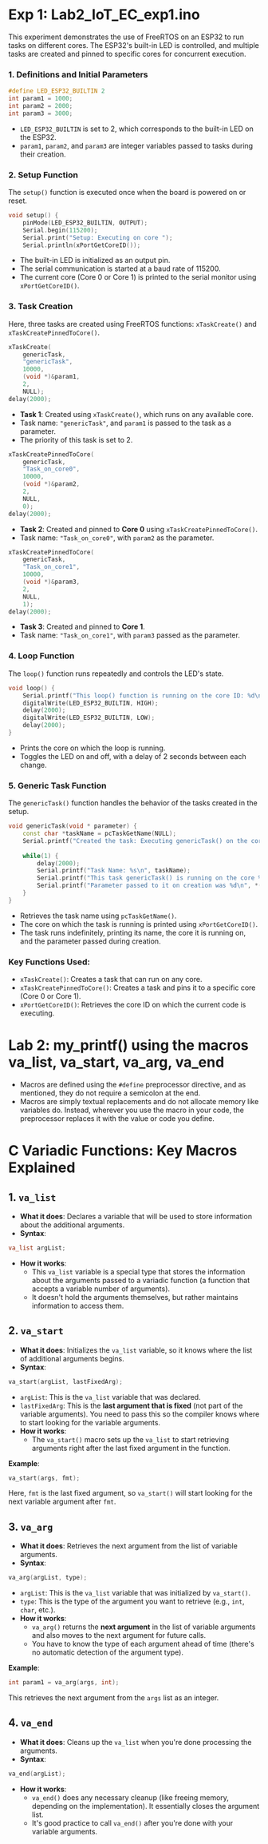 <!-- # ESP32 FreeRTOS Experiment -->
# Exp 1: Lab2_IoT_EC_exp1.ino

This experiment demonstrates the use of FreeRTOS on an ESP32 to run tasks on different cores. The ESP32's built-in LED is controlled, and multiple tasks are created and pinned to specific cores for concurrent execution.

### 1. Definitions and Initial Parameters
```cpp
#define LED_ESP32_BUILTIN 2
int param1 = 1000;
int param2 = 2000;
int param3 = 3000;
```

* `LED_ESP32_BUILTIN` is set to 2, which corresponds to the built-in LED on the ESP32.
* `param1`, `param2`, and `param3` are integer variables passed to tasks during their creation.

### 2. Setup Function

The `setup()` function is executed once when the board is powered on or reset.

```cpp
void setup() {
    pinMode(LED_ESP32_BUILTIN, OUTPUT);
    Serial.begin(115200);
    Serial.print("Setup: Executing on core ");
    Serial.println(xPortGetCoreID());
```

* The built-in LED is initialized as an output pin.
* The serial communication is started at a baud rate of 115200.
* The current core (Core 0 or Core 1) is printed to the serial monitor using `xPortGetCoreID()`.

### 3. Task Creation

Here, three tasks are created using FreeRTOS functions: `xTaskCreate()` and `xTaskCreatePinnedToCore()`.

```cpp
xTaskCreate(
    genericTask,
    "genericTask",
    10000,
    (void *)&param1,
    2,
    NULL);
delay(2000);
```

* **Task 1**: Created using `xTaskCreate()`, which runs on any available core.
* Task name: `"genericTask"`, and `param1` is passed to the task as a parameter.
* The priority of this task is set to 2.

```cpp
xTaskCreatePinnedToCore(
    genericTask,
    "Task_on_core0",
    10000,
    (void *)&param2,
    2,
    NULL,
    0);
delay(2000);
```

* **Task 2**: Created and pinned to **Core 0** using `xTaskCreatePinnedToCore()`.
* Task name: `"Task_on_core0"`, with `param2` as the parameter.

```cpp
xTaskCreatePinnedToCore(
    genericTask,
    "Task_on_core1",
    10000,
    (void *)&param3,
    2,
    NULL,
    1);
delay(2000);
```

* **Task 3**: Created and pinned to **Core 1**.
* Task name: `"Task_on_core1"`, with `param3` passed as the parameter.

### 4. Loop Function

The `loop()` function runs repeatedly and controls the LED's state.

```cpp
void loop() {
    Serial.printf("This loop() function is running on the core ID: %d\n", xPortGetCoreID());
    digitalWrite(LED_ESP32_BUILTIN, HIGH);
    delay(2000);
    digitalWrite(LED_ESP32_BUILTIN, LOW);
    delay(2000);
}
```

* Prints the core on which the loop is running.
* Toggles the LED on and off, with a delay of 2 seconds between each change.

### 5. Generic Task Function

The `genericTask()` function handles the behavior of the tasks created in the setup.

```cpp
void genericTask(void * parameter) {
    const char *taskName = pcTaskGetName(NULL);
    Serial.printf("Created the task: Executing genericTask() on the core %d\n", xPortGetCoreID());
    
    while(1) {
        delay(2000);
        Serial.printf("Task Name: %s\n", taskName);
        Serial.printf("This task genericTask() is running on the core %d\n", xPortGetCoreID());
        Serial.printf("Parameter passed to it on creation was %d\n", *(int*)parameter);
    }
}
```

* Retrieves the task name using `pcTaskGetName()`.
* The core on which the task is running is printed using `xPortGetCoreID()`.
* The task runs indefinitely, printing its name, the core it is running on, and the parameter passed during creation.

### Key Functions Used:

* `xTaskCreate()`: Creates a task that can run on any core.
* `xTaskCreatePinnedToCore()`: Creates a task and pins it to a specific core (Core 0 or Core 1).
* `xPortGetCoreID()`: Retrieves the core ID on which the current code is executing.

# Lab 2: my_printf() using the macros va_list, va_start, va_arg, va_end
* Macros are defined using the `#define` preprocessor directive, and as mentioned, they do not require a semicolon at the end.
*  Macros are simply textual replacements and do not allocate memory like variables do. Instead, wherever you use the macro in your code, the preprocessor replaces it with the value or code you define.

# C Variadic Functions: Key Macros Explained

## 1. `va_list`

* **What it does**: Declares a variable that will be used to store information about the additional arguments.
* **Syntax**:
```c
va_list argList;
```
* **How it works**:
   * This `va_list` variable is a special type that stores the information about the arguments passed to a variadic function (a function that accepts a variable number of arguments).
   * It doesn't hold the arguments themselves, but rather maintains information to access them.

## 2. `va_start`

* **What it does**: Initializes the `va_list` variable, so it knows where the list of additional arguments begins.
* **Syntax**:
```c
va_start(argList, lastFixedArg);
```
   * `argList`: This is the `va_list` variable that was declared.
   * `lastFixedArg`: This is the **last argument that is fixed** (not part of the variable arguments). You need to pass this so the compiler knows where to start looking for the variable arguments.
* **How it works**:
   * The `va_start()` macro sets up the `va_list` to start retrieving arguments right after the last fixed argument in the function.

**Example**:
```c
va_start(args, fmt);
```
Here, `fmt` is the last fixed argument, so `va_start()` will start looking for the next variable argument after `fmt`.

## 3. `va_arg`

* **What it does**: Retrieves the next argument from the list of variable arguments.
* **Syntax**:
```c
va_arg(argList, type);
```
   * `argList`: This is the `va_list` variable that was initialized by `va_start()`.
   * `type`: This is the type of the argument you want to retrieve (e.g., `int`, `char`, etc.).
* **How it works**:
   * `va_arg()` returns the **next argument** in the list of variable arguments and also moves to the next argument for future calls.
   * You have to know the type of each argument ahead of time (there's no automatic detection of the argument type).

**Example**:
```c
int param1 = va_arg(args, int);
```
This retrieves the next argument from the `args` list as an integer.

## 4. `va_end`

* **What it does**: Cleans up the `va_list` when you're done processing the arguments.
* **Syntax**:
```c
va_end(argList);
```
* **How it works**:
   * `va_end()` does any necessary cleanup (like freeing memory, depending on the implementation). It essentially closes the argument list.
   * It's good practice to call `va_end()` after you're done with your variable arguments.